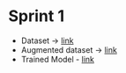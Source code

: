 # Sprint 1
* Dataset              -> [link](https://drive.google.com/drive/folders/1wuX6Cjj6ao4aCTOkCsEaZeOmY2F9xBer?usp=sharing)
* Augmented dataset    -> [link](https://drive.google.com/drive/folders/1pR49yyWzgChJz_p4-nOFFZrWjmQohVwK?usp=sharing)
* Trained Model        - [link](https://drive.google.com/drive/folders/1eBMoE9DbBeY90omuP4fDbFAJYEbTnEq0?usp=sharing)
